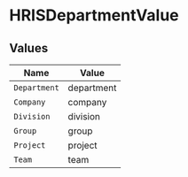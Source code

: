 # HRISDepartmentValue


## Values

| Name         | Value        |
| ------------ | ------------ |
| `Department` | department   |
| `Company`    | company      |
| `Division`   | division     |
| `Group`      | group        |
| `Project`    | project      |
| `Team`       | team         |